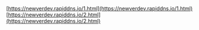 [https://newverdev.rapiddns.io/1.html](https://newverdev.rapiddns.io/1.html)
[https://newverdev.rapiddns.io/2.html](https://newverdev.rapiddns.io/2.html)
